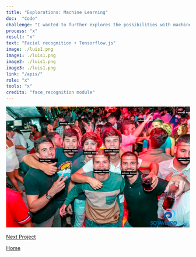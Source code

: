 ```yaml
---
title: "Explorations: Machine Learning"
doc:  "Code"
challenge: "I wanted to further explores the possibilities with machine learning and Python"
process: "x"
result: "x"
text: "Facial recognition + Tensorflow.js"
image: ./luis1.png
image1: ./luis1.png
image2: ./luis1.png
image3: ./luis1.png
link: "/apis/"
role: "x"
tools: "x"
credits: "face_recognition module"
---
```


![Hero](./luis1.png)

[Next Project](/apis)

[Home](/)
